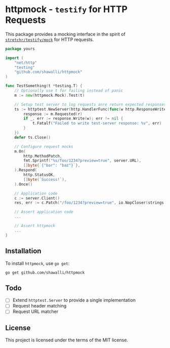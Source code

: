 # httpmock - `testify` for HTTP Requests

This package provides a mocking interface in the spirit of [`stretchr/testify/mock`](https://github.com/stretchr/testify/tree/master/mock) for HTTP requests.

```go
package yours

import (
    "net/http"
    "testing"
    "github.com/shawalli/httpmock"
)

func TestSomething(t *testing.T) {
    // Optionally use t for failing instead of panic
    m := new(httpmock.Mock).Test(t)

    // Setup test server to log requests anre return expected responses
    ts := httptest.NewServer(http.HandlerFunc(func(w http.ResponseWriter, r *http.Request) {
        response := m.Requested(r)
        if _, err := response.Write(w); err != nil {
            t.Fatalf("Failed to write test-server response: %v", err)
        }
    })
    defer ts.Close()

    // Configure request mocks
    m.On(
        http.MethodPatch,
        fmt.Sprintf("%s/foo/1234?preview=true", server.URL),
        []byte{`{"bar": "baz"}`},
    ).Respond(
        http.StatusOK,
        []byte(`Success!`),
    ).Once()

    // Application code
    c := server.Client()
    res, err := c.Patch("/foo/1234?preview=true", io.NopCloser(strings.NewReader(`Success!`)))

    // Assert application code
    ...

    // Assert httpmock
    ...
}
```

## Installation

To install `httpmock`, use `go get`:

```shell
go get github.com/shawalli/httpmock
```

## Todo

- [ ] Extend `httptest.Server` to provide a single implementation
- [ ] Request header matching
- [ ] Request URL matcher

## License

This project is licensed under the terms of the MIT license.
